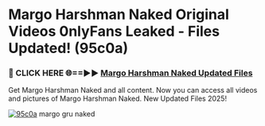 # Margo Harshman Naked Original Videos 0nlyFans Leaked - Files Updated! (95c0a)

<h3>🔴 CLICK HERE 🌐==►► <a href="https://tinyurl.com/up5wt9bj" rel="nofollow">Margo Harshman Naked Updated Files</a></h3>

Get Margo Harshman Naked and all content. Now you can access all videos and pictures of Margo Harshman Naked. New Updated Files 2025!

[![95c0a](https://i.imgur.com/ABiUzMV.gif)](https://tinyurl.com/up5wt9bj)
margo gru naked